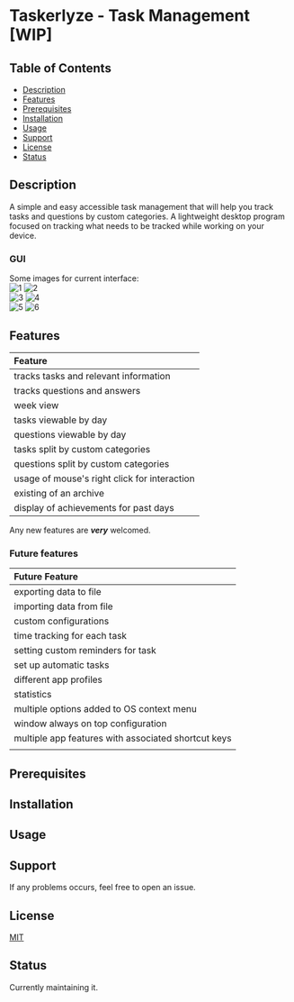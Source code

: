 # Taskerlyze - Task Management [WIP]

## Table of Contents

- [Description](#description)
- [Features](#features)
- [Prerequisites](#prerequisites)
- [Installation](#installation)
- [Usage](#usage)
- [Support](#support)
- [License](#license)
- [Status](#status)

<a name="description"></a>
## Description

A simple and easy accessible task management that will help you track tasks and questions by custom categories. A lightweight desktop program focused on tracking what needs to be tracked while working on your device.

### GUI

Some images for current interface:<br>
![1](https://github.com/zaytiri/taskerlyze/blob/main/readme-images/1.png)
![2](https://github.com/zaytiri/taskerlyze/blob/main/readme-images/2.png)<br>
![3](https://github.com/zaytiri/taskerlyze/blob/main/readme-images/3.png)
![4](https://github.com/zaytiri/taskerlyze/blob/main/readme-images/4.png)<br>
![5](https://github.com/zaytiri/taskerlyze/blob/main/readme-images/5.png)
![6](https://github.com/zaytiri/taskerlyze/blob/main/readme-images/6.png)<br>

<a name="features"></a>
## Features

| Feature                                                                              |
|:-------------------------------------------------------------------------------------|
| tracks tasks and relevant information                                    |
| tracks questions and answers                                    |
| week view                                    |
| tasks viewable by day                                    |
| questions viewable by day                                    |
| tasks split by custom categories                                    |
| questions split by custom categories                                    |
| usage of mouse's right click for interaction                           |
| existing of an archive                                  |
| display of achievements for past days                                  |



Any new features are **_very_** welcomed.

### Future features

| Future Feature                                                                              |
|:-------------------------------------------------------------------------------------|
| exporting data to file                                    |
| importing data from file                        |
| custom configurations                              |
| time tracking for each task                              |
| setting custom reminders for task                              |
| set up automatic tasks                                    |
| different app profiles                             |
| statistics                             |
| multiple options added to OS context menu                             |
| window always on top configuration                             |
| multiple app features with associated shortcut keys                             |
|                              |

<a name="prerequisites"></a>
## Prerequisites

<a name="installation"></a>
## Installation

<a name="usage"></a>
## Usage

<a name="support"></a>
## Support

If any problems occurs, feel free to open an issue.

<a name="license"></a>
## License

[MIT](https://choosealicense.com/licenses/mit/)

<a name="status"></a>
## Status

Currently maintaining it.